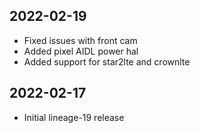 ## 2022-02-19
- Fixed issues with front cam
- Added pixel AIDL power hal
- Added support for star2lte and crownlte

## 2022-02-17
- Initial lineage-19 release
